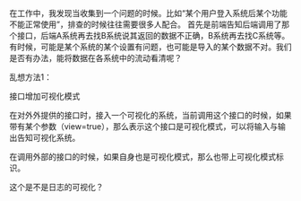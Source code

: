 
在工作中，我发现当收集到一个问题的时候。比如“某个用户登入系统后某个功能不能正常使用”，排查的时候往往需要很多人配合。
首先是前端告知后端调用了那个接口，后端A系统再去找B系统说其返回的数据不正确，B系统再去找C系统等。有时候，可能是某个系统的某个设置有问题，也可能是导入的某个数据不对。我们是否有办法，能将数据在各系统中的流动看清呢？

乱想方法1：

接口增加可视化模式

在对外外提供的接口时，接入一个可视化的系统，当前调用这个接口的时候，如果带有某个参数（view=true），那么表示这个接口是可视化模式，可以将输入与输出告知可视化系统。

在调用外部的接口的时候，如果自身也是可视化模式，那么也带上可视化模式标识。

这个是不是日志的可视化？



